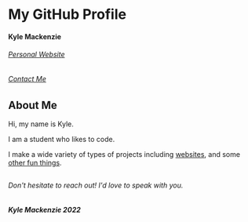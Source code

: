 # My GitHub Profile

#### Kyle Mackenzie

###### [Personal Website](https://1mackenziekyle.github.io/personal-website/#)

###### [Contact Me](https://1mackenziekyle.github.io/personal-website/#/contact)

## About Me

Hi, my name is Kyle.

I am a student who likes to code.

I make a wide variety of types of projects including [websites](https://1mackenziekyle.github.io/personal-website/#),
and some [other fun things](https://github.com/1mackenziekyle/cover-letters).

##

###### Don't hesitate to reach out! I'd love to speak with you.

##### Kyle Mackenzie 2022
